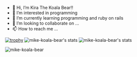 - 👋 Hi, I’m Kira The Koala Bear!!
- 👀 I’m interested in programming
- 🌱 I’m currently learning programming and ruby on rails 
- 💞️ I’m looking to collaborate on ...
- 📫 How to reach me ...

[![trophy](https://github-profile-trophy.vercel.app/?username=mike-koala-bear&theme=onedark)](https://github.com/mike-koala-bear/github-profile-trophy)
![mike-koala-bear's stats](https://github-readme-stats.vercel.app/api?username=mike-koala-bear&show_icons=true&theme=radical)
![mike-koala-bear's stats](https://github-readme-stats.vercel.app/api/top-langs?username=mike-koala-bear&show_icons=true&locale=en&layout=compact&theme=great-gatsby)

<p><img align="center" src="https://github-readme-streak-stats.herokuapp.com/?user=mike-koala-bear&" alt="mike-koala-bear" /></p>


<!---
mike-koala-bear/mike-koala-bear is a ✨ special ✨ repository because its `README.md` (this file) appears on your GitHub profile.
You can click the Preview link to take a look at your changes.
--->

